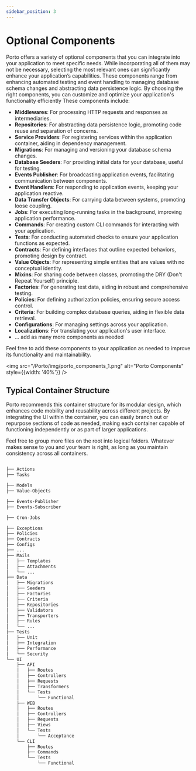 ```yaml
---
sidebar_position: 3
---
```


# Optional Components

Porto offers a variety of optional components that you can integrate into your application to meet specific needs. While incorporating all of them may not be necessary, selecting the most relevant ones can significantly enhance your application’s capabilities. These components range from enhancing automated testing and event handling to managing database schema changes and abstracting data persistence logic. By choosing the right components, you can customize and optimize your application's functionality efficiently These components include:

- **Middlewares**: For processing HTTP requests and responses as intermediaries.
- **Repositories**: For abstracting data persistence logic, promoting code reuse and separation of concerns.
- **Service Providers**: For registering services within the application container, aiding in dependency management.
- **Migrations**: For managing and versioning your database schema changes.
- **Database Seeders**: For providing initial data for your database, useful for testing.
- **Events Publisher**: For broadcasting application events, facilitating communication between components.
- **Event Handlers**: For responding to application events, keeping your application reactive.
- **Data Transfer Objects**: For carrying data between systems, promoting loose coupling.
- **Jobs**: For executing long-running tasks in the background, improving application performance.
- **Commands**: For creating custom CLI commands for interacting with your application.
- **Tests**: For conducting automated checks to ensure your application functions as expected.
- **Contracts**: For defining interfaces that outline expected behaviors, promoting design by contract.
- **Value Objects**: For representing simple entities that are values with no conceptual identity.
- **Mixins**: For sharing code between classes, promoting the DRY (Don't Repeat Yourself) principle.
- **Factories**: For generating test data, aiding in robust and comprehensive testing.
- **Policies**: For defining authorization policies, ensuring secure access control.
- **Criteria**: For building complex database queries, aiding in flexible data retrieval.
- **Configurations**: For managing settings across your application.
- **Localizations**: For translating your application's user interface.
- ... add as many more components as needed

Feel free to add these components to your application as needed to improve its functionality and maintainability. 

<img src="/Porto/img/porto_components_1.png" alt="Porto Components" style={{width: '40%'}} />

## Typical Container Structure

Porto recommends this container structure for its modular design, which enhances code mobility and reusability across different projects. By integrating the UI within the container, you can easily branch out or repurpose sections of code as needed, making each container capable of functioning independently or as part of larger applications. 

Feel free to group more files on the root into logical folders. Whatever makes sense to you and your team is right, as long as you maintain consistency across all containers.

```markdown

├── Actions
├── Tasks

├── Models
├── Value-Objects

├── Events-Publisher
├── Events-Subscriber

├── Cron-Jobs

├── Exceptions
├── Policies
├── Contracts
├── Configs
├── ...
├── Mails
│   ├── Templates
│   ├── Attachments
│   └── ...
├── Data
│   ├── Migrations
│   ├── Seeders
│   ├── Factories
│   ├── Criteria
│   ├── Repositories
│   ├── Validators
│   ├── Transporters
│   ├── Rules
│   └── ...
├── Tests
│   ├── Unit
│   ├── Integration
│   ├── Performance
│   └── Security
└── UI
    ├── API
    │   ├── Routes
    │   ├── Controllers
    │   ├── Requests
    │   ├── Transformers
    │   └── Tests
    │       └── Functional
    ├── WEB
    │   ├── Routes
    │   ├── Controllers
    │   ├── Requests
    │   ├── Views
    │   └── Tests
    │       └── Acceptance
    └── CLI
        ├── Routes
        ├── Commands
        └── Tests
            └── Functional
```
